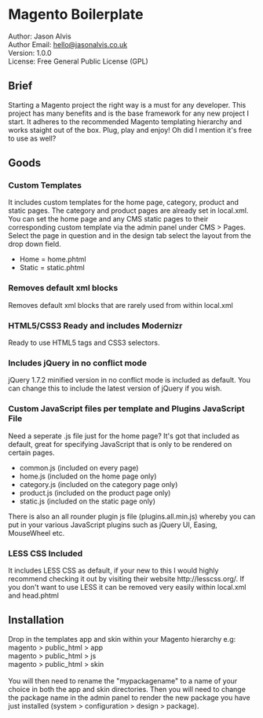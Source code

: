 <h1>Magento Boilerplate</h1>

Author: Jason Alvis<br />
Author Email: hello@jasonalvis.co.uk<br />
Version: 1.0.0<br />
License: Free General Public License (GPL)<br />

<h2>Brief</h2>
Starting a Magento project the right way is a must for any developer. This project has many benefits and is the base framework for any new project I start. It adheres to the recommended Magento templating hierarchy and works staight out of the box. Plug, play and enjoy! Oh did I mention it's free to use as well?

<h2>Goods</h2>

<h3>Custom Templates</h3>
It includes custom templates for the home page, category, product and static pages. The category and product pages are already set in local.xml. You can set the home page and any CMS static pages to their corresponding custom template via the admin panel under CMS > Pages. Select the page in question and in the design tab select the layout from the drop down field.
<ul>
<li>Home = home.phtml</li>
<li>Static = static.phtml</li>
</ul>

<h3>Removes default xml blocks</h3>
Removes default xml blocks that are rarely used from within local.xml

<h3>HTML5/CSS3 Ready and includes Modernizr</h3>
Ready to use HTML5 tags and CSS3 selectors.

<h3>Includes jQuery in no conflict mode</h3>
jQuery 1.7.2 minified version in no conflict mode is included as default. You can change this to include the latest version of jQuery if you wish.

<h3>Custom JavaScript files per template and Plugins JavaScript File</h3>
Need a seperate .js file just for the home page? It's got that included as default, great for specifying JavaScript that is only to be rendered on certain pages.
<ul>
<li>common.js (included on every page)</li>
<li>home.js (included on the home page only)</li>
<li>category.js (included on the category page only)</li>
<li>product.js (included on the product page only)</li>
<li>static.js (included on the static page only)</li>
</ul>
There is also an all rounder plugin js file (plugins.all.min.js) whereby you can put in your various JavaScript plugins such as jQuery UI, Easing, MouseWheel etc.

<h3>LESS CSS Included</h3>
It includes LESS CSS as default, if your new to this I would highly recommend checking it out by visiting their website http://lesscss.org/. If you don't want to use LESS it can be removed very easily within local.xml and head.phtml

<h2>Installation</h2>
Drop in the templates app and skin within your Magento hierarchy e.g:<br />
magento > public_html > app<br />
magento > public_html > js<br />
magento > public_html > skin<br /><br />
You will then need to rename the "mypackagename" to a name of your choice in both the app and skin directories. Then you will need to change the package name in the admin panel to render the new package you have just installed (system > configuration > design > package).
